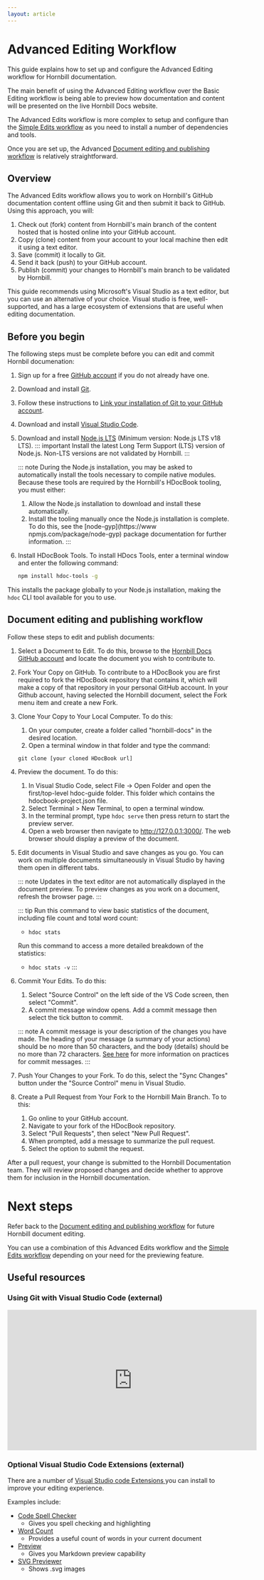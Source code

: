 ```yaml
---
layout: article
---
```

# Advanced Editing Workflow
This guide explains how to set up and configure the Advanced Editing workflow for Hornbill documentation. 

The main benefit of using the Advanced Editing workflow over the Basic Editing workflow is being able to preview how documentation and content will be presented on the live Hornbill Docs website.

The Advanced Edits workflow is more complex to setup and configure than the [Simple Edits workflow](/_books/hdoc-guide/hdocbook/sinple-edits) as you need to install a number of dependencies and tools. 

Once you are set up, the Advanced [Document editing and publishing workflow](/_books/hdoc-guide/hdocbook/complex-edits/Document-editing-and-publishing-workflow) is relatively straightforward.

## Overview
The Advanced Edits workflow allows you to work on Hornbill's GitHub documentation content offline using Git and then submit it back to GitHub. Using this approach, you will:

1. Check out (fork) content from Hornbill's main branch of the content hosted that is hosted online into your GitHub account.
2. Copy (clone) content from your account to your local machine then edit it using a text editor.
3. Save (commit) it locally to Git.
4. Send it back (push) to your GitHub account.
5. Publish (commit) your changes to Hornbill's main branch to be validated by Hornbill. 

This guide recommends using Microsoft's Visual Studio as a text editor, but you can use an alternative of your choice. Visual studio is free, well-supported, and has a large ecosystem of extensions that are useful when editing documentation.

## Before you begin
The following steps must be complete before you can edit and commit Hornbil documenation:
1. Sign up for a free [GitHub account](https://github.com/signup) if you do not already have one.
2. Download and install [Git](https://git-scm.com/book/en/v2/Getting-Started-Installing-Git). 
3. Follow these instructions to [Link your installation of Git to your GitHub account](https://docs.github.com/en/get-started/quickstart/set-up-git).
4. Download and install [Visual Studio Code](https://code.visualstudio.com/). 
5. Download and install [Node.js LTS](https://nodejs.org/en/) (Minimum version: Node.js LTS v18 LTS).
    ::: important
    Install the latest Long Term Support (LTS) version of Node.js. Non-LTS versions are not validated by Hornbill.
    :::

    ::: note
    During the Node.js installation, you may be asked to automatically install the tools necessary to compile native modules. Because these tools are required by the Hornbill's HDocBook tooling, you must either:
     1. Allow the Node.js installation to download and install these automatically.
     2. Install the tooling manually once the Node.js installation is complete. To do this, see the [node-gyp](https://www npmjs.com/package/node-gyp)  package documentation for further information.
    :::
6.  Install HDocBook Tools. To install HDocs Tools, enter a terminal window and enter the following command: 
    ```bash
    npm install hdoc-tools -g
    ```
This installs the package globally to your Node.js installation, making the `hdoc` CLI tool available for you to use. 

## Document editing and publishing workflow
Follow these steps to edit and publish documents:

1. Select a Document to Edit. To do this, browse to the [Hornbill Docs GitHub account](https://github.com/Hornbill-Docs) and locate the document you wish to contribute to. 

2. Fork Your Copy on GitHub. To contribute to a HDocBook you are first required to fork the HDocBook repository that contains it, which will make a copy of that repository in your personal GitHub account. In your Github account, having selected the Hornbill document, select the Fork menu item and create a new Fork.

3. Clone Your Copy to Your Local Computer. To do this:
    1. On your computer, create a folder called "hornbill-docs" in the desired location.
    2. Open a terminal window in that folder and type the command:

   `git clone [your cloned HDocBook url]`

4. Preview the document. To do this:
    1. In Visual Studio Code, select File -> Open Folder and open the first/top-level hdoc-guide folder. This folder which contains the hdocbook-project.json file. 
    2. Select Terminal > New Terminal, to open a terminal window. 
    3. In the terminal prompt, type `hdoc serve` then press return to start the preview server. 
    4. Open a web browser then navigate to http://127.0.0.1:3000/. The web browser should display a preview of the document.

5. Edit documents in Visual Studio and save changes as you go. You can work on multiple documents simultaneously in Visual Studio by having them open in different tabs. 

    ::: note
    Updates in the text editor are not automatically displayed in the document preview. To preview changes as you work on a document, refresh the browser page.
    :::

    ::: tip
    Run this command to view basic statistics of the document, including file count and total word count:
    - `hdoc stats`

    Run this command to access a more detailed breakdown of the statistics:
    - `hdoc stats -v`
    :::

6. Commit Your Edits. To do this:
    1. Select "Source Control" on the left side of the VS Code screen, then select "Commit". 
    2. A commit message window opens. Add a commit message then select the tick button to commit.

    ::: note
    A commit message is your description of the changes you have made. The heading of your message (a summary of your actions) should be no more than 50 characters, and the body (details) should be no more than 72 characters. [See here](https://www.freecodecamp.org/news/how-to-write-better-git-commit-messages/) for more information on practices for commit messages. 
    :::

6. Push Your Changes to your Fork. To do this, select the "Sync Changes" button under the "Source Control" menu in Visual Studio.

7. Create a Pull Request from Your Fork to the Hornbill Main Branch. To to this:
    1. Go online to your GitHub account. 
    2. Navigate to your fork of the HDocBook repository. 
    3. Select "Pull Requests", then select "New Pull Request". 
    4. When prompted, add a message to summarize the pull request.
    5. Select the option to submit the request.

After a pull request, your change is submitted to the Hornbill Documentation team. They will review proposed changes and decide whether to approve them for inclusion in the Hornbill documentation.

# Next steps

Refer back to the [Document editing and publishing workflow](/_books/hdoc-guide/hdocbook/complex-edits/Document-editing-and-publishing-workflow) for future Hornbill document editing.

You can use a combination of this Advanced Edits workflow and the [Simple Edits workflow](/_books/hdoc-guide/hdocbook/sinple-edits) depending on your need for the previewing feature.

## Useful resources

### Using Git with Visual Studio Code (external)
<iframe width="560" height="315" src="https://www.youtube.com/embed/i_23KUAEtUM" title="Using Git with Visual Studio Code (Official Beginner Tutorial)" frameborder="0" allow="accelerometer; autoplay; clipboard-write; encrypted-media; gyroscope; picture-in-picture" allowfullscreen></iframe>


### Optional Visual Studio Code Extensions (external)

There are a number of [Visual Studio code Extensions ](https://code.visualstudio.com/learn/get-started/extensions) you can install to improve your editing experience.

Examples include:

* [Code Spell Checker](https://marketplace.visualstudio.com/items?itemName=streetsidesoftware.code-spell-checker) 
  * Gives you spell checking and highlighting
* [Word Count](https://marketplace.visualstudio.com/items?itemName=ms-vscode.wordcount) 
  * Provides a useful count of words in your current document
* [Preview](https://marketplace.visualstudio.com/items?itemName=searKing.preview-vscode) 
  * Gives you Markdown preview capability
* [SVG Previewer](https://marketplace.visualstudio.com/items?itemName=vitaliymaz.vscode-svg-previewer)
  * Shows .svg images